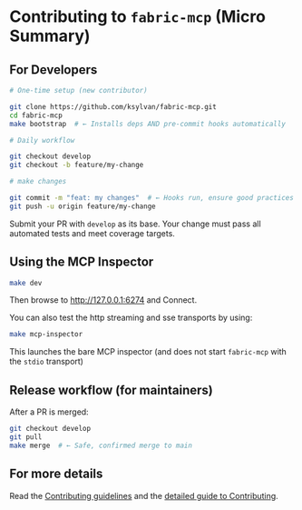 # Contributing to `fabric-mcp` (Micro Summary)

## For Developers

```bash
# One-time setup (new contributor)

git clone https://github.com/ksylvan/fabric-mcp.git
cd fabric-mcp
make bootstrap  # ← Installs deps AND pre-commit hooks automatically

# Daily workflow

git checkout develop
git checkout -b feature/my-change

# make changes

git commit -m "feat: my changes"  # ← Hooks run, ensure good practices
git push -u origin feature/my-change
```

Submit your PR with `develop` as its base. Your change must pass all automated tests and meet coverage targets.

## Using the MCP Inspector

```bash
make dev
```

Then browse to <http://127.0.0.1:6274> and Connect.

You can also test the http streaming and sse transports by using:

```bash
make mcp-inspector
```

This launches the bare MCP inspector (and does not start `fabric-mcp` with the `stdio` transport)

## Release workflow (for maintainers)

After a PR is merged:

```bash
git checkout develop
git pull
make merge  # ← Safe, confirmed merge to main
```

## For more details

Read the [Contributing guidelines](./contributing.md) and the
[detailed guide to Contributing](./contributing-detailed.md).
